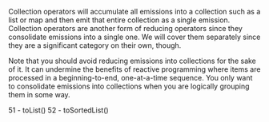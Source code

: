 Collection operators will accumulate all emissions into a collection such as a list or map and then emit that entire collection as a single emission. Collection operators are another form of reducing operators since they consolidate emissions into a single one. We will cover them separately since they are a significant category on their own, though.

Note that you should avoid reducing emissions into collections for the sake of it. It can undermine the benefits of reactive programming where items are processed in a beginning-to-end, one-at-a-time sequence. You only want to consolidate emissions into collections when you are logically grouping them in some way.

51 - toList()
52 - toSortedList()
